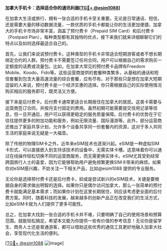 **加拿大手机卡：选择适合你的通讯利器[[TG💪+ @esim1088](https://t.me/s/esim1088)]**

在加拿大生活或旅行，拥有一张合适的手机卡至关重要。无论是日常通话、短信，还是需要大量的移动数据流量，一款优质的手机卡都能让你的生活更加便捷。加拿大的手机卡市场非常丰富，涵盖了预付费卡（Prepaid SIM Card）和后付费卡（Postpaid Plan），每种类型都有其独特的优点，接下来我们就来详细聊聊它们的特点以及如何选择最适合自己的。

首先，让我们来说说预付费卡。这种类型的手机卡非常适合短期游客或者不想长期绑定合约的人群。预付费卡不需要签订任何合同，用户可以根据自己的需求购买一定额度的话费或流量包。比如，在加拿大常见的预付费卡品牌有Freedom Mobile、Koodo、Fido等。这些运营商提供的套餐种类繁多，从基础的通话和短信套餐到包含大量高速流量的综合套餐，应有尽有。对于那些只是想在加拿大短期逗留的人来说，预付费卡是一个经济实惠的选择。你只需根据自己的实际使用情况购买相应的服务即可，既灵活又方便。

接下来是后付费卡。后付费卡通常更适合长期居住在加拿大的居民。这类卡需要与运营商签订合同，并按月支付固定的费用。虽然初期可能需要提交信用记录等信息，但一旦开通后，用户可以获得更稳定的服务质量保障。后付费卡的优势在于它往往提供更多的附加功能和服务，例如无限流量、国际漫游等。此外，部分运营商还推出了家庭共享计划，允许多个设备共享同一份套餐内的资源，这对于多人共同生活的家庭来说无疑是一大福音。

除了传统的物理SIM卡之外，近年来eSIM技术也逐渐兴起。eSIM是一种虚拟SIM卡形式，可以直接嵌入到支持该技术的设备中，无需实体卡槽。这意味着你可以通过在线操作轻松切换不同的运营商服务，而无需更换实体卡。eSIM尤其受到经常跨国旅行人士的喜爱，因为它能够帮助用户避免频繁更换SIM卡带来的麻烦。如果你对eSIM感兴趣，不妨关注一下相关产品，比如@esim1088 提供的专业服务。

无论你是选择预付费卡还是后付费卡，抑或是尝试新兴的eSIM技术，关键是要根据自身的需求做出明智的选择。如果你只是偶尔访问加拿大，那么一张简单的预付费卡就能满足基本需求；而如果你计划在这里长期居住，则应该考虑更全面的后付费方案。同时，随着科技的发展，越来越多的创新产品正在改变我们的生活方式，比如eSIM卡就为人们提供了更多可能性。

总之，在加拿大找到一张合适的手机卡并不难，只要明确了自己的使用场景和预算范围，就能轻松搞定。希望本文能为你提供一些有价值的参考信息！无论你是留学生、商务人士还是普通游客，都可以借助这些优秀的通信工具更好地融入加拿大社会，享受现代化生活的便利。

[[TG💪+ @esim1088](https://t.me/s/esim1088) ![Image](https://i.postimg.cc/4NQfJmqS/Snipaste-2025-05-13-00-14-12.png)]